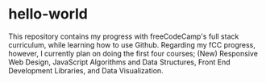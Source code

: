 # hello-world
This repository contains my progress with freeCodeCamp's full stack curriculum, while learning how to use Github. Regarding my fCC progress, however, I currently plan on doing the first four courses; (New) Responsive Web Design, JavaScript Algorithms and Data Structures, Front End Development Libraries, and Data Visualization.
